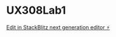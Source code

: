# UX308Lab1

[Edit in StackBlitz next generation editor ⚡️](https://stackblitz.com/~/github.com/aliyahishmail/UX308Lab1)